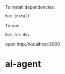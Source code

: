 To install dependencies:
```sh
bun install
```

To run:
```sh
bun run dev
```

open http://localhost:3000
# ai-agent

